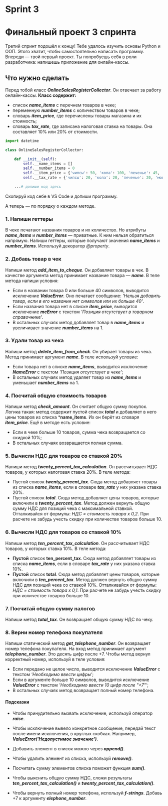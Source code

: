 ﻿# Sprint 3
# Финальный проект 3 спринта
Третий спринт подошёл к концу! Тебе удалось изучить основы Python и ООП. Этого хватит, чтобы самостоятельно написать программу.
Впереди — твой первый проект. Ты попробуешь себя в роли разработчика: напишешь приложение для онлайн-кассы.

## Что нужно сделать
Перед тобой класс ***OnlineSalesRegisterCollector***. Он отвечает за работу онлайн-кассы.
**Класс содержит:**
* список ***name_items*** с перечнем товаров в чеке;
* переменную ***number_items*** с количеством товаров в чеке;
* словарь ***item_price***, где перечислены товары магазина и их стоимость;
* словарь ***tax_rate***, где записана налоговая ставка на товары. Она составляет 10% или 20% от стоимости.

```python
import datetime

class OnlineSalesRegisterCollector:

    def __init__(self):
        self.__name_items = []
        self.__number_items = 0
        self.__item_price = {'чипсы': 50, 'кола': 100, 'печенье': 45, 'молоко': 55, 'кефир': 70}
        self.__tax_rate = {'чипсы': 20, 'кола': 20, 'печенье': 20, 'молоко': 10, 'кефир': 10}

    ...# допиши код здесь
``` 

Скопируй код себе в VS Code и допиши программу.

А теперь — по порядку о каждом методе.

### 1. Напиши геттеры
В чеке печатают названия товаров и их количество. Но атрибуты ***name_items*** и ***number_items*** — приватные. К ним нельзя обратиться напрямую.
Напиши геттеры, которые получают значения ***name_items*** и ***number_items***. Используй декоратор *@property*.


### 2. Добавь товар в чек
Напиши метод ***add_item_to_cheque***. Он добавляет товары в чек.
В качестве аргумента метод принимает название товара — ***name***.
В теле метода напиши условия:
* Если в названии товара 0 или больше 40 символов, выводится исключение ***ValueError***. Оно печатает сообщение: *'Нельзя добавить товар, если в его названии нет символов или их больше 40'*.
* Если названия товара нет в списке ***item_price***, выводится исключение ***meError*** с текстом *'Позиция отсутствует в товарном справочнике'*.
* В остальных случаях метод добавляет товар в ***name_items*** и увеличивает значение ***number_items*** на 1.


### 3. Удали товар из чека
Напиши метод ***delete_item_from_check***. Он убирает товары из чека. Метод принимает аргумент ***name***.
В теле используй условие:
* Если товара нет в списке ***name_items***, выводится исключение ***NameError*** с текстом *'Позиция отсутствует в чеке'*;
* В остальных случаях метод удаляет товар из ***name_items*** и уменьшает ***number_items*** на 1.


### 4. Посчитай общую стоимость товаров
Напиши метод ***check_amount***. Он считает общую сумму покупок.
Логика такая: метод содержит пустой список ***total*** и добавляет в него цены товаров из списка ***name_items**. Их он берёт из словаря ***item_price***.
Ещё в методе есть условие:
* Если в чеке больше 10 товаров, сумма чека возвращается со скидкой 10%;
* В остальных случаях возвращается полная сумма.


### 5. Вычисли НДС для товаров со ставкой 20%
Напиши метод ***twenty_percent_tax_calculation***. Он рассчитывает НДС товаров, у которых налоговая ставка 20%.
В теле метода:
* Пустой список ***twenty_percent_tax***. Сюда метод добавляет товары из списка ***name_items***, если в словаре ***tax_rate*** у них указана ставка 20%.
* Пустой список ***total***. Сюда метод добавляет цены товаров, которые включили в ***twenty_percent_tax***.
Метод должен вернуть общую сумму НДС для позиций чека с максимальной ставкой. Отталкивайся от формулы: *НДС = стоимость товара x 0,2*.
При расчете не забудь учесть скидку при количестве товаров больше 10.


### 6. Вычисли НДС для товаров со ставкой 10%
Напиши метод ***ten_percent_tax_calculation***. Он рассчитывает НДС товаров, у которых ставка 10%.
В теле метода:
* __Пустой__ список **ten_percent_tax**. Сюда метод добавляет товары из списка ***name_items***, если в словаре ***tax_rate*** у них указана ставка 10%.
* __Пустой__ список **total**. Сюда метод добавляет цены товаров, которые включили в ***ten_percent_tax***.
Метод должен вернуть общую сумму НДС для позиций чека со ставкой 10%. Отталкивайся от формулы: *НДС = стоимость товара x 0,1*.
При расчете не забудь учесть скидку при количестве товаров больше 10.

### 7. Посчитай общую сумму налогов
Напиши метод ***total_tax***. Он возвращает общую сумму НДС по чеку.

### 8. Верни номер телефона покупателя
Напиши статический метод ***get_telephone_number***. Он возвращает номер телефона покупателя.
На вход метод принимает аргумент ***telephone_number***. Это десять цифр после +7.
Чтобы метод вернул корректный номер, используй в теле условия:
* Если передано не целое число, выводится исключение ***ValueError*** с текстом *'Необходимо ввести цифры'*;
* Если в аргументе больше 10 символов, выводится исключение ***ValueError*** с текстом *'Необходимо ввести 10 цифр после "+7"'*;
* В остальных случаях метод возвращает полный номер телефона.

#### Подсказки
* Чтобы принудительно вызвать исключение, используй оператор ***raise***.
* Чтобы исключение вывело конкретное сообщение, передай текст после имени исключения, в круглых скобках. Например, ***ValueError('Недопустимое значение')***.
* Добавить элемент в список можно через ***append()***.
* Чтобы удалить элемент из списка, используй ***remove()***.
* Посчитать сумму элементов списка поможет функция ***sum()***.
* Чтобы выяснить общую сумму НДС, сложи результаты ***ten_percent_tax_calculation()*** и ***twenty_percent_tax_calculation()***.

* Чтобы вернуть полный номер телефона, используй ***f-strings***. Добавь +7 к аргументу ***elephone_number***.



